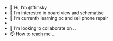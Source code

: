 - 👋 Hi, I’m @ftimsky
- 👀 I’m interested in board view and schematisc
- 🌱 I’m currently learning pc and cell phone repair
- 
- 💞️ I’m looking to collaborate on ...
- 📫 How to reach me ...

<!---
ftimsky/ftimsky is a ✨ special ✨ repository because its `README.md` (this file) appears on your GitHub profile.
You can click the Preview link to take a look at your changes.
--->
